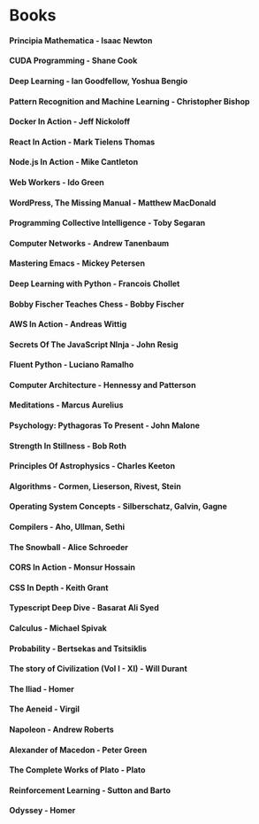 # Books

#### Principia Mathematica - Isaac Newton
#### CUDA Programming - Shane Cook
#### Deep Learning - Ian Goodfellow, Yoshua Bengio
#### Pattern Recognition and Machine Learning - Christopher Bishop
#### Docker In Action - Jeff Nickoloff
#### React In Action - Mark Tielens Thomas
#### Node.js In Action - Mike Cantleton
#### Web Workers - Ido Green
#### WordPress, The Missing Manual - Matthew MacDonald
#### Programming Collective Intelligence - Toby Segaran
#### Computer Networks - Andrew Tanenbaum
#### Mastering Emacs - Mickey Petersen
#### Deep Learning with Python - Francois Chollet
#### Bobby Fischer Teaches Chess - Bobby Fischer
#### AWS In Action - Andreas Wittig
#### Secrets Of The JavaScript NInja - John Resig
#### Fluent Python - Luciano Ramalho
#### Computer Architecture - Hennessy and Patterson
#### Meditations - Marcus Aurelius
#### Psychology: Pythagoras To Present - John Malone
#### Strength In Stillness - Bob Roth
#### Principles Of Astrophysics - Charles Keeton
#### Algorithms - Cormen, Lieserson, Rivest, Stein
#### Operating System Concepts - Silberschatz, Galvin, Gagne
#### Compilers - Aho, Ullman, Sethi
#### The Snowball - Alice Schroeder
#### CORS In Action - Monsur Hossain
#### CSS In Depth - Keith Grant
#### Typescript Deep Dive - Basarat Ali Syed
#### Calculus - Michael Spivak
#### Probability - Bertsekas and Tsitsiklis
#### The story of Civilization (Vol I - XI) - Will Durant
#### The Iliad - Homer
#### The Aeneid - Virgil
#### Napoleon - Andrew Roberts
#### Alexander of Macedon - Peter Green
#### The Complete Works of Plato - Plato
#### Reinforcement Learning - Sutton and Barto
#### Odyssey - Homer
